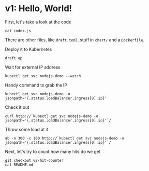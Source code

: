 # v1: Hello, World!

First, let's take a look at the code
```
cat index.js
```

There are other files, like `draft.toml`, stuff in `chart/` and a `Dockerfile`.

Deploy it to Kubernetes
```
draft up
```

Wait for external IP address
```
kubectl get svc nodejs-demo --watch
```

Handy command to grab the IP
```
kubectl get svc nodejs-demo -o jsonpath='{.status.loadBalancer.ingress[0].ip}'
```

Check it out
```
curl http://`kubectl get svc nodejs-demo -o jsonpath='{.status.loadBalancer.ingress[0].ip}'`/
```

Throw some load at it
```
ab -n 300 -c 100 http://`kubectl get svc nodejs-demo -o jsonpath='{.status.loadBalancer.ingress[0].ip}'`/
```

Next, let's try to count how many hits do we get
```
git checkout v2-hit-counter
cat README.md
```
